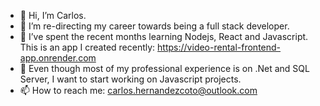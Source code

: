 - 👋 Hi, I’m Carlos.
- 👀 I’m re-directing my career towards being a full stack developer.
- 🌱 I’ve spent the recent months learning Nodejs, React and Javascript. This is an app I created recently: https://video-rental-frontend-app.onrender.com
- 💞️ Even though most of my professional experience is on .Net and SQL Server, I want to start working on Javascript projects.
- 📫 How to reach me: carlos.hernandezcoto@outlook.com

<!---
carloshernandezcoto/carloshernandezcoto is a ✨ special ✨ repository because its `README.md` (this file) appears on your GitHub profile.
You can click the Preview link to take a look at your changes.
--->
